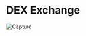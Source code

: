 # DEX Exchange
 
![Capture](https://github.com/RScro/DEX-Exchange/assets/142670217/4220f7f3-eaa6-467f-8aaa-ae024db13996)
